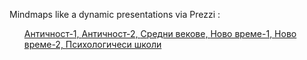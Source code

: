 Mindmaps like a dynamic presentations via Prezzi :
<ol>
<a href = "http://prezi.com/gi4ps7ojgypo/?utm_campaign=share&utm_medium=copy&rc=ex0share">Aнтичност-1</h ref>,
<a href = "http://prezi.com/qhurbrnafkac/?utm_campaign=share&utm_medium=copy&rc=ex0share">Античност-2</h ref>,
<a href = "http://prezi.com/-xudxx7_ozl_/?utm_campaign=share&utm_medium=copy&rc=ex0share">Средни векове</h ref>,
<a href = "http://prezi.com/eua4sxb1nxo-/?utm_campaign=share&utm_medium=copy&rc=ex0share">Ново време-1</h ref>,
<a href = "http://prezi.com/nam4c0jm9n95/?utm_campaign=share&utm_medium=copy&rc=ex0share">Ново време-2</h ref>,
<a href = "http://prezi.com/vhzvvdimjsvp/?utm_campaign=share&utm_medium=copy&rc=ex0share">Психологичеси школи</h ref>
</ol>
